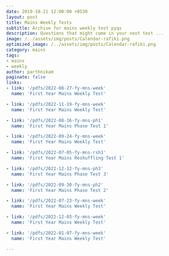 ```yaml
---
date: 2019-10-21 12:00:00 +0530
layout: post
title: Mains Weekly Tests
subtitle: Archive for mains weekly test pyqs
description: Questions that might come in your next test ... 
image: /../assets/img/posts/Calendar-rafiki.png
optimized_image: /../assets/img/posts/Calendar-rafiki.png
category: mains 
tags: 
- mains
- weekly
author: parthnikam
paginate: false
links: 
- link: '/pdfs/2022-08-27-fy-mns-week'
  name: 'First Year Mains Weekly Test'

- link: '/pdfs/2022-11-19-fy-mns-week'
  name: 'First Year Mains Weekly Test'

- link: '/pdfs/2022-08-16-fy-mns-ph1'
  name: 'First Year Mains Phase Test 1'

- link: '/pdfs/2022-09-24-fy-mns-week'
  name: 'First Year Mains Weekly Test'

- link: '/pdfs/2022-07-05-fy-mns-rsh1'
  name: 'First Year Mains Reshuffling Test 1'

- link: '/pdfs/2022-12-12-fy-mns-ph3'
  name: 'First Year Mains Phase Test 3'

- link: '/pdfs/2022-09-30-fy-mns-ph2'
  name: 'First Year Mains Phase Test 2'

- link: '/pdfs/2022-07-23-fy-mns-week'
  name: 'First Year Mains Weekly Test'

- link: '/pdfs/2022-12-03-fy-mns-week'
  name: 'First Year Mains Weekly Test'

- link: '/pdfs/2022-01-07-fy-mns-week'
  name: 'First Year Mains Weekly Test'

---
```




